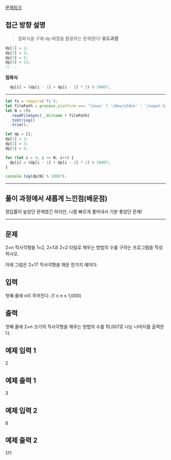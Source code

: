 [문제링크](https://www.acmicpc.net/problem/11727)

## 접근 방향 설명
> 점화식을 구해 dp 배열을 활용하는 문제였다!
**유도과정** 
```js
dp[1] = 1;
dp[2] = 3;
dp[3] = 5;
dp[4] = 11;
// ...
```

**점화식**
```js
  dp[i] = (dp[i - 1] + dp[i - 2] * 2) % 10007;
```


---


```js
let fs = require('fs');
let filePath = process.platform === 'linux' ? '/dev/stdin' : '/input.txt';
let N = +fs
  .readFileSync(__dirname + filePath)
  .toString()
  .trim();

let dp = [];
dp[1] = 1;
dp[2] = 3;
dp[3] = 5;

for (let i = 4; i <= N; i++) {
  dp[i] = (dp[i - 1] + dp[i - 2] * 2) % 10007;
}

console.log(dp[N] % 10007);
```

---

## 풀이 과정에서 새롭게 느낀점(배운점)

정답률이 높았던 문제였긴 하지만, 나름 빠르게 풀어내서 기분 좋았던 문제!

---

## 문제
2×n 직사각형을 1×2, 2×1과 2×2 타일로 채우는 방법의 수를 구하는 프로그램을 작성하시오.

아래 그림은 2×17 직사각형을 채운 한가지 예이다.

## 입력
첫째 줄에 n이 주어진다. (1 ≤ n ≤ 1,000)

## 출력
첫째 줄에 2×n 크기의 직사각형을 채우는 방법의 수를 10,007로 나눈 나머지를 출력한다.

## 예제 입력 1 
2
## 예제 출력 1 
3

## 예제 입력 2 
8

## 예제 출력 2 
171